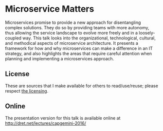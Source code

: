 # Microservice Matters

Microservices promise to provide a new approach for disentangling complex solutions. They do so by providing teams with more autonomy, thus allowing the service landscape to evolve more freely and in a loosely-coupled way. This talk looks into the organizational, technological, cultural, and methodical aspects of microservice architecture. It presents a framework for how and why microservices can make a difference in an IT strategy, and also highlights the areas that require careful attention when planning and implementing a microservices approach.


## License

These are sources that I make available for others to read/use/reuse; please respect [the licensing](../LICENSE).


## Online

The presentation version for this talk is available online at http://dret.net/lectures/capgemini-2016/


